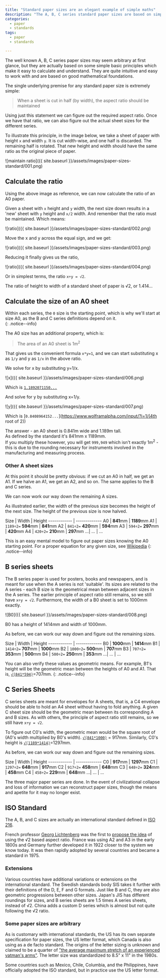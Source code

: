 ```yaml
---
title: "Standard paper sizes are an elegant example of simple maths"
description: "The A, B, C series standard paper sizes are based on simple guidelines and can be easily calculated"
categories: 
  - paper
  - standards
tags: 
  - paper
  - standards

---
```


The well known A, B, C series paper sizes may seem arbitrary at first glance, but they are actually based on some simple basic principles which make it easy to calculate and understand.  They are quite intuitive and easy to work with and are based on good mathematical foundations.  


The single underlying premise for any standard paper size is extremely simple: 

> When a sheet is cut in half (by width), the aspect ratio should be maintained

Using just this statement we can figure out the required aspect ratio.  Once we have that ratio, we can also figure out the actual sheet sizes for the different series. 

To illustrate this principle, in the image below, we take a sheet of paper with height `x` and width `y`.  It is cut width-wise, and one half is discarded.  The remaining half is rotated.  That new height and width should have the same ratio as the original piece of paper.  

![maintain ratio]({{ site.baseurl }}/assets/images/paper-sizes-standard/001.png)


## Calculate the ratio

Using the above image as reference, we can now calculate the ratio of an A0 paper.  

Given a sheet with `x` height and `y` width, the next size down results in a 'new' sheet with `y` height and `x/2` width.  And remember that the ratio must be maintained.  Which means:

![ratio]({{ site.baseurl }}/assets/images/paper-sizes-standard/002.png)

Move the x and y across the equal sign, and we get:

![ratio]({{ site.baseurl }}/assets/images/paper-sizes-standard/003.png)

Reducing it finally gives us the ratio,

![ratio]({{ site.baseurl }}/assets/images/paper-sizes-standard/004.png)

Or in simplest terms, the ratio `x÷y = √2`.  

The ratio of height to width of a standard sheet of paper is √2, or 1.414...

## Calculate the size of an A0 sheet

Within each series, the `0` size is the starting point, which is why we'll start at size A0, as the B and C series definitions depend on it.  
{: .notice--info}

The A0 size has an additional property, which is: 

> The area of an A0 sheet is 1m<sup>2</sup>

That gives us the convenient formula `x*y=1`, and we can start substituting x as `1/y` and y as `1/x` in the above ratio.  

We solve for x by substituting y=1/x. 

![x]({{ site.baseurl }}/assets/images/paper-sizes-standard/006.png)

Which is [`1.1892071150...`](https://www.wolframalpha.com/input/?i=4th+root+of+2)

And solve for y by substituting x=1/y.

![y]({{ site.baseurl }}/assets/images/paper-sizes-standard/007.png)

Which is [`0.8408964152...`](https://www.wolframalpha.com/input/?i=1/(4th root of 2))

The answer - an A0 sheet is 0.841m wide and 1.189m tall.  
As defined by the standard it's 841mm x 1189mm.  
If you multiply these however, you will get `999,949` which isn't exactly 1m<sup>2</sup> - this is due to the rounding necessary for instruments involved in the manufacturing and measuring process. 

### Other A sheet sizes

At this point it should be pretty obvious: if we cut an A0 in half, we get an A1.  If we halve an A1, we get an A2, and so on. The same applies to the B and C series.  

We can now work our way down the remaining A sizes.  

As illustrated earlier, the width of the previous size becomes the height of the next size.  The height of the previous size is now halved. 

Size | Width | Height
------------ | -------------
A0 | **841**mm | **1189**mm
A1 | `1189÷2=` **594**mm | **841**mm
A2 | `841÷2=` **420**mm | **594**mm
A3 | `594÷2=` **297**mm | **420**mm
A4 | `420÷2=` **210**mm | **297**mm
...| ... | ...


This is an easy mental model to figure out paper sizes knowing the A0 starting point.  For a proper equation for any given size, see [Wikipedia](https://en.wikipedia.org/wiki/ISO_216#A_series)
{: .notice--info}


## B series sheets

The B series paper is used for posters, books and newspapers, and is meant for use when the A series is not 'suitable'.  Its sizes are related to the A series - each B size is the geometrical mean between adjacent sizes in the A series.  The earlier principle of aspect ratio still remains, so we still have `x÷y = √2`.  Furthermore, the width of a B0 sheet is set to 1000mm exactly.  


![B0]({{ site.baseurl }}/assets/images/paper-sizes-standard/008.png)

B0 has a height of 1414mm and width of 1000mm.  

As before, we can work our way down and figure out the remaining sizes. 

Size | Width | Height
------------ | -------------
B0 | **1000**mm | **1414**mm
B1 | `1414÷2=` **707**mm | **1000**mm
B2 | `1000÷2=` **500**mm | **707**mm
B3 | `707÷2=` **353**mm | **500**mm
B4 | `500÷2=` **250**mm | **353**mm
...| ... | ...

You can also verify these values as geometric means.  For example, B1's height will be the geometric mean between the heights of A0 and A1.  That is, [`√(841*594)`](https://www.wolframalpha.com/input/?i=√(841*594))=707mm.
{: .notice--info}

## C Series Sheets

C series sheets are meant for envelopes for A sheets, that is, a C4 envelope should be able to hold an A4 sheet without having to fold anything.  A given C sheet size should be the geometric mean between its corresponding A and B sizes.  As with others, the principle of aspect ratio still remains, so we still have `x÷y = √2`.

To figure out C0's width, the geometric mean would be the square root of (A0's width multiplied by B0's width).  [`√(841*1000)`](https://www.wolframalpha.com/input/?i=√(841*1000)) = 917mm.  Similarly, C0's height is [`√(1189*1414)`](https://www.wolframalpha.com/input/?i=√(1189*1414))=1297mm.

As before, we can work our way down and figure out the remaining sizes. 

Size | Width | Height
------------ | -------------
C0 | **917**mm | **1297**mm
C1 | `1297÷2=` **648**mm | **917**mm
C2 | `917÷2=` **458**mm | **648**mm
C3 | `648÷2=` **324**mm | **458**mm
C4 | `458÷2=` **229**mm | **648**mm
...| ... | ...


The three major paper series are done.  In the event of civilizational collapse and loss of information we can reconstruct paper sizes, though the means and apetite for it may no longer exist.  

## ISO Standard

The A, B, and C sizes are actually an international standard defined in [ISO 216](https://en.wikipedia.org/wiki/ISO_216).  

French professor [Georg Lichtenberg](https://en.wikipedia.org/wiki/Georg_Christoph_Lichtenberg) was the first to [propose the idea](https://www.cl.cam.ac.uk/~mgk25/lichtenberg-letter.html) of using the √2 based aspect ratio.  France was using A2 and A3 in the early 1800s and Germany further developed it in 1922 closer to the system we know today.  It was then rapidly adopted by several countries and became a standard in 1975.  

### Extensions

Various countries have additional variations or extensions on the international standard. The Swedish standards body SIS takes it further with their definitions of the D, E, F and G formats.  Just like B and C, they are also geometric progressions between other sizes.  Japan's JIS has different roundings for sizes, and B series sheets are 1.5 times A series sheets, instead of √2.  China adds a custom D series which is almost but not quite following the √2 ratio.  


### Some paper sizes are arbitrary

As is customary with international standards, the US has its own separate specification for paper sizes, the US letter format, which Canada is also using as a de facto standard.  The origins of the letter sizing is unknown and claimed to be a quarter of ["the average maximum stretch of an experienced vatman's arms"](https://web.archive.org/web/20120220192919/http://www.afandpa.org/paper.aspx?id=511).  The letter size was standardized to 8.5" x 11" in the 1980s. 

Some countries such as Mexico, Chile, Columbia, and the Philippines, have officially adopted the ISO standard, but in practice use the US letter format.  




